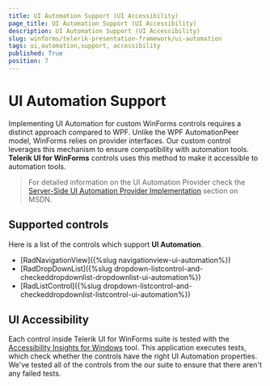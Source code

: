 ```yaml
---
title: UI Automation Support (UI Accessibility)
page_title: UI Automation Support (UI Accessibility)
description: UI Automation Support (UI Accessibility)
slug: winforms/telerik-presentation-framework/ui-automation
tags: ui,automation,support, accessibility
published: True
position: 7
---
```


# UI Automation Support

Implementing UI Automation for custom WinForms controls requires a distinct approach compared to WPF. Unlike the WPF AutomationPeer model, WinForms relies on provider interfaces. Our custom control leverages this mechanism to ensure compatibility with automation tools. __Telerik UI for WinForms__ controls uses this method to make it accessible to automation tools.

>For detailed information on the UI Automation Provider check the [Server-Side UI Automation Provider Implementation](https://learn.microsoft.com/en-us/previous-versions/visualstudio/visual-studio-2008/ms748277%28v=vs.90%29?redirectedfrom=MSDN) section on MSDN.

## Supported controls

Here is a list of the controls which support __UI Automation__. 

* [RadNavigationView]({%slug navigationview-ui-automation%})
* [RadDropDownList]({%slug dropdown-listcontrol-and-checkeddropdownlist-dropdownlist-ui-automation%})
* [RadListControl]({%slug dropdown-listcontrol-and-checkeddropdownlist-listcontrol-ui-automation%})

## UI Accessibility

Each control inside Telerik UI for WinForms suite is tested with the [Accessibility Insights for Windows](https://accessibilityinsights.io/docs/en/windows/overview/) tool. This application executes tests, which check whether the controls have the right UI Automation properties. We've tested all of the controls from the our suite to ensure that there aren't any failed tests.




